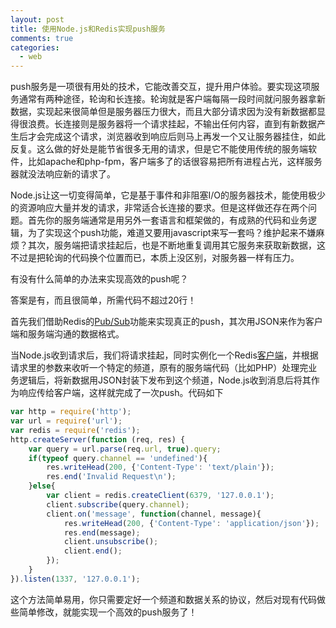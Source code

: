 ```yaml
--- 
layout: post
title: 使用Node.js和Redis实现push服务
comments: true
categories: 
  - web
---
```

push服务是一项很有用处的技术，它能改善交互，提升用户体验。要实现这项服务通常有两种途径，轮询和长连接。轮询就是客户端每隔一段时间就问服务器拿新数据，实现起来很简单但是服务器压力很大，而且大部分请求因为没有新数据都显得很浪费。长连接则是服务器将一个请求挂起，不输出任何内容，直到有新数据产生后才会完成这个请求，浏览器收到响应后则马上再发一个又让服务器挂住，如此反复。这么做的好处是能节省很多无用的请求，但是它不能使用传统的服务端软件，比如apache和php-fpm，客户端多了的话很容易把所有进程占光，这样服务器就没法响应新的请求了。

Node.js让这一切变得简单，它是基于事件和非阻塞I/O的服务器技术，能使用极少的资源响应大量并发的请求，非常适合长连接的要求。但是这样做还存在两个问题。首先你的服务端通常是用另外一套语言和框架做的，有成熟的代码和业务逻辑，为了实现这个push功能，难道又要用javascript来写一套吗？维护起来不嫌麻烦？其次，服务端把请求挂起后，也是不断地重复调用其它服务来获取新数据，这不过是把轮询的代码换个位置而已，本质上没区别，对服务器一样有压力。

有没有什么简单的办法来实现高效的push呢？

答案是有，而且很简单，所需代码不超过20行！

首先我们借助Redis的[Pub/Sub](http://redis.io/topics/pubsub)功能来实现真正的push，其次用JSON来作为客户端和服务端沟通的数据格式。

当Node.js收到请求后，我们将请求挂起，同时实例化一个Redis[客户端](https://github.com/simplegeo/nodejs-redis)，并根据请求里的参数来收听一个特定的频道，原有的服务端代码（比如PHP）处理完业务逻辑后，将新数据用JSON封装下发布到这个频道，Node.js收到消息后将其作为响应传给客户端，这样就完成了一次push。代码如下

``` javascript
var http = require('http');
var url = require('url');
var redis = require('redis');
http.createServer(function (req, res) {
    var query = url.parse(req.url, true).query;
    if(typeof query.channel == 'undefined'){
        res.writeHead(200, {'Content-Type': 'text/plain'});
        res.end('Invalid Request\n');
    }else{
        var client = redis.createClient(6379, '127.0.0.1');
        client.subscribe(query.channel);
        client.on('message', function(channel, message){
            res.writeHead(200, {'Content-Type': 'application/json'});
            res.end(message);
            client.unsubscribe();
            client.end();
        });
    }
}).listen(1337, '127.0.0.1');
```

这个方法简单易用，你只需要定好一个频道和数据关系的协议，然后对现有代码做些简单修改，就能实现一个高效的push服务了！
